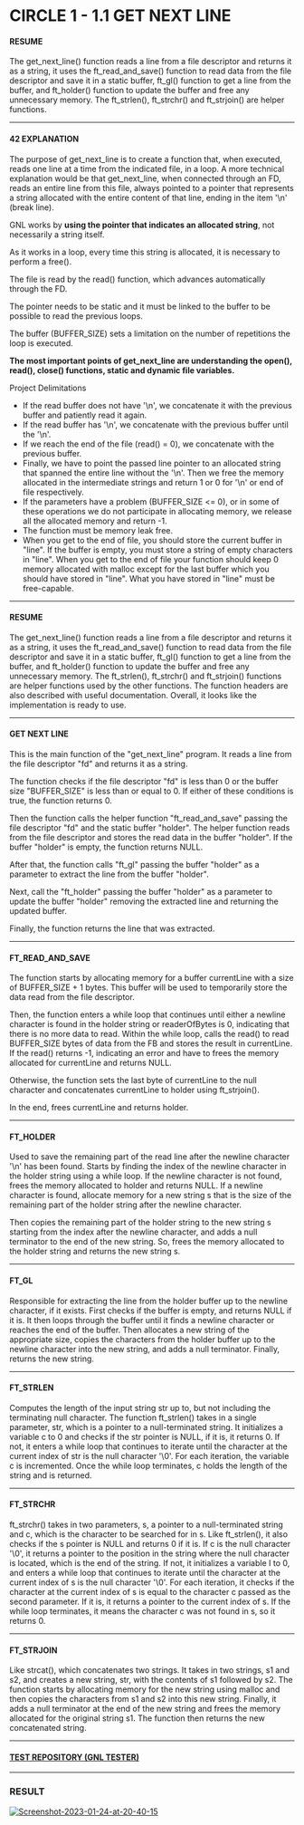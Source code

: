 # CIRCLE 1 - 1.1 GET NEXT LINE
#### RESUME
The get_next_line() function reads a line from a file descriptor and returns it as a string, it uses the ft_read_and_save() function to read data from the file descriptor and save it in a static buffer, ft_gl() function to get a line from the buffer, and ft_holder() function to update the buffer and free any unnecessary memory. The ft_strlen(), ft_strchr() and ft_strjoin() are helper functions.

***

#### 42 EXPLANATION
The purpose of get_next_line is to create a function that, when executed, reads one line at a time from the indicated file, in a loop.
A more technical explanation would be that get_next_line, when connected through an FD, reads an entire line from this file, always pointed to a pointer that represents a string allocated with the entire content of that line, ending in the item '\n' (break line).

GNL works by **using the pointer that indicates an allocated string**, not necessarily a string itself.

As it works in a loop, every time this string is allocated, it is necessary to perform a free().

The file is read by the read() function, which advances automatically through the FD.

The pointer needs to be static and it must be linked to the buffer to be possible to read the previous loops.

The buffer (BUFFER_SIZE) sets a limitation on the number of repetitions the loop is executed.

**The most important points of get_next_line are understanding the open(), read(), close() functions, static and dynamic file variables.**


Project Delimitations
- If the read buffer does not have '\n', we concatenate it with the previous buffer and patiently read it again.
- If the read buffer has '\n', we concatenate with the previous buffer until the '\n'.
- If we reach the end of the file (read() = 0), we concatenate with the previous buffer.
- Finally, we have to point the passed line pointer to an allocated string that spanned the entire line without the '\n'. Then we free the memory allocated in the intermediate strings and return 1 or 0 for '\n' or end of file respectively.
- If the parameters have a problem (BUFFER_SIZE <= 0), or in some of these operations we do not participate in allocating memory, we release all the allocated memory and return -1.
- The function must be memory leak free.
- When you get to the end of file, you should store the current buffer in "line". If the buffer is empty, you must store a string of empty characters in "line". When you get to the end of file your function should keep 0 memory allocated with malloc except for the last buffer which you should have stored in "line". What you have stored in "line" must be free-capable.

***

#### RESUME
The get_next_line() function reads a line from a file descriptor and returns it as a string, it uses the ft_read_and_save() function to read data from the file descriptor and save it in a static buffer, ft_gl() function to get a line from the buffer, and ft_holder() function to update the buffer and free any unnecessary memory. The ft_strlen(), ft_strchr() and ft_strjoin() functions are helper functions used by the other functions. The function headers are also described with useful documentation. Overall, it looks like the implementation is ready to use.

***

#### GET NEXT LINE
This is the main function of the "get_next_line" program. It reads a line from the file descriptor "fd" and returns it as a string.

The function checks if the file descriptor "fd" is less than 0 or the buffer size "BUFFER_SIZE" is less than or equal to 0. If either of these conditions is true, the function returns 0.

Then the function calls the helper function "ft_read_and_save" passing the file descriptor "fd" and the static buffer "holder". The helper function reads from the file descriptor and stores the read data in the buffer "holder". If the buffer "holder" is empty, the function returns NULL.

After that, the function calls "ft_gl" passing the buffer "holder" as a parameter to extract the line from the buffer "holder".

Next, call the "ft_holder" passing the buffer "holder" as a parameter to update the buffer "holder" removing the extracted line and returning the updated buffer.

Finally, the function returns the line that was extracted.

***

#### FT_READ_AND_SAVE
The function starts by allocating memory for a buffer currentLine with a size of BUFFER_SIZE + 1 bytes. This buffer will be used to temporarily store the data read from the file descriptor.

Then, the function enters a while loop that continues until either a newline character is found in the holder string or readerOfBytes is 0, indicating that there is no more data to read. Within the while loop, calls the read() to read BUFFER_SIZE bytes of data from the FB and stores the result in currentLine. If the read() returns -1, indicating an error and have to frees the memory allocated for currentLine and returns NULL.

Otherwise, the function sets the last byte of currentLine to the null character and concatenates currentLine to holder using ft_strjoin(). 

In the end, frees currentLine and returns holder.

***

#### FT_HOLDER
Used to save the remaining part of the read line after the newline character '\n' has been found. Starts by finding the index of the newline character in the holder string using a while loop. If the newline character is not found, frees the memory allocated to holder and returns NULL. If a newline character is found, allocate memory for a new string s that is the size of the remaining part of the holder string after the newline character.

Then copies the remaining part of the holder string to the new string s starting from the index after the newline character, and adds a null terminator to the end of the new string. So, frees the memory allocated to the holder string and returns the new string s.

***

#### FT_GL
Responsible for extracting the line from the holder buffer up to the newline character, if it exists. First checks if the buffer is empty, and returns NULL if it is. It then loops through the buffer until it finds a newline character or reaches the end of the buffer. Then allocates a new string of the appropriate size, copies the characters from the holder buffer up to the newline character into the new string, and adds a null terminator. Finally, returns the new string.

***

#### FT_STRLEN
Computes the length of the input string str up to, but not including the terminating null character.
The function ft_strlen() takes in a single parameter, str, which is a pointer to a null-terminated string. It initializes a variable c to 0 and checks if the str pointer is NULL, if it is, it returns 0. If not, it enters a while loop that continues to iterate until the character at the current index of str is the null character '\0'. For each iteration, the variable c is incremented. Once the while loop terminates, c holds the length of the string and is returned.
***

#### FT_STRCHR
ft_strchr() takes in two parameters, s, a pointer to a null-terminated string and c, which is the character to be searched for in s. Like ft_strlen(), it also checks if the s pointer is NULL and returns 0 if it is. If c is the null character '\0', it returns a pointer to the position in the string where the null character is located, which is the end of the string. If not, it initializes a variable I to 0, and enters a while loop that continues to iterate until the character at the current index of s is the null character '\0'. For each iteration, it checks if the character at the current index of s is equal to the character c passed as the second parameter. If it is, it returns a pointer to the current index of s. If the while loop terminates, it means the character c was not found in s, so it returns 0.

***

#### FT_STRJOIN
Like strcat(), which concatenates two strings. It takes in two strings, s1 and s2, and creates a new string, str, with the contents of s1 followed by s2. The function starts by allocating memory for the new string using malloc and then copies the characters from s1 and s2 into this new string. Finally, it adds a null terminator at the end of the new string and frees the memory allocated for the original string s1. The function then returns the new concatenated string.

***

#### [TEST REPOSITORY (GNL TESTER)](https://github.com/Tripouille/gnlTester)

***

### RESULT
<a href="https://ibb.co/xGYkSCH"><img src="https://i.ibb.co/DkYJDVp/Screenshot-2023-01-24-at-20-40-15.png" alt="Screenshot-2023-01-24-at-20-40-15" border="0"></a>
